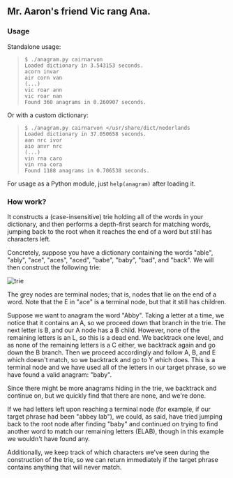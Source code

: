 ## Mr. Aaron's friend Vic rang Ana.

### Usage

Standalone usage:

>     $ ./anagram.py cairnarvon
>     Loaded dictionary in 3.543153 seconds.
>     acorn invar
>     air corn van
>     (...)
>     vic roar ann
>     vic roar nan
>     Found 360 anagrams in 0.260907 seconds.

Or with a custom dictionary:

>     $ ./anagram.py cairnarvon </usr/share/dict/nederlands
>     Loaded dictionary in 37.050658 seconds.
>     aan nrc ivor
>     aio anvr nrc
>     (...)
>     vin rna caro
>     vin rna cora
>     Found 1188 anagrams in 0.706538 seconds.

For usage as a Python module, just `help(anagram)` after loading it.

### How work?

It constructs a (case-insensitive) trie holding all of the words in your dictionary, and then performs a depth-first search for matching words, jumping back to the root when it reaches the end of a word but still has characters left.

Concretely, suppose you have a dictionary containing the words "able", "ably", "ace", "aces", "aced", "babe", "baby", "bad", and "back". We will then construct the following trie:

![trie](http://i.imgur.com/ACkHF.png "Example trie")

The grey nodes are terminal nodes; that is, nodes that lie on the end of a word. Note that the E in "ace" is a terminal node, but that it still has children.

Suppose we want to anagram the word "Abby". Taking a letter at a time, we notice that it contains an A, so we proceed down that branch in the trie. The next letter is B, and our A node has a B child. However, none of the remaining letters is an L, so this is a dead end. We backtrack one level, and as none of the remaining letters is a C either, we backtrack again and go down the B branch. Then we proceed accordingly and follow A, B, and E which doesn't match, so we backtrack and go to Y which does. This is a terminal node and we have used all of the letters in our target phrase, so we have found a valid anagram: "baby".

Since there might be more anagrams hiding in the trie, we backtrack and continue on, but we quickly find that there are none, and we're done.

If we had letters left upon reaching a terminal node (for example, if our target phrase had been "abbey lab"), we could, as said, have tried jumping back to the root node after finding "baby" and continued on trying to find another word to match our remaining letters (ELAB), though in this example we wouldn't have found any.

Additionally, we keep track of which characters we've seen during the construction of the trie, so we can return immediately if the target phrase contains anything that will never match.
